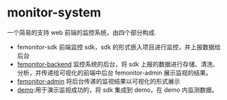 # monitor-system

一个简易的支持 web 前端的监控系统，由四个部分构成.

- femonitor-sdk 前端监控 sdk，sdk 的形式嵌入项目进行监控，并上报数据给后台
- [femonitor-backend](http://47.98.204.143:5700/api) 监控系统的后台，将 sdk 上报的数据进行存储、清洗、分析，并传递给可视化的前端中后台 femonitor-admin 展示监视的结果。
- [femonitor-admin](http://47.98.204.143/login) 将后台传递的监视结果以可视化的形式展示
- [demo](http://47.98.204.143/demo):用于演示监视成功的，将 sdk 集成到 demo，在 demo 内监测数据。
